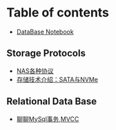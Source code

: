 # Table of contents

* [DataBase Notebook](README.md)

## Storage Protocols

* [NAS各种协议](storage-protocols/nas-ge-zhong-xie-yi.md)
* [存储技术介绍：SATA与NVMe](storage-protocols/cun-chu-ji-shu-jie-shao-sata-yu-nvme.md)

## Relational Data Base

* [聊聊MySql事务,MVCC](relational-data-base/mvcc.md)
